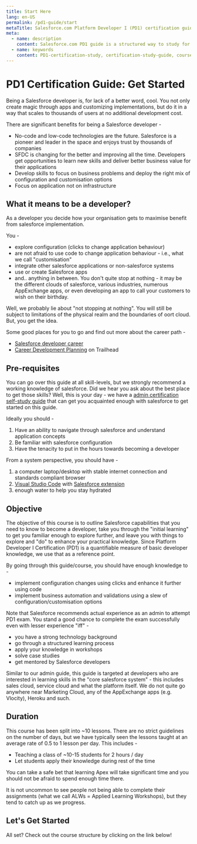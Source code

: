 ```yaml
---
title: Start Here
lang: en-US
permalink: /pd1-guide/start
metaTitle: Salesforce.com Platform Developer I (PD1) certification guide
meta:
  - name: description
    content: Salesforce.com PD1 guide is a structured way to study for the first-level developer certification. You will see the various components that make up a developer's career in Salesforce and dive into things that need to learn them!
  - name: keywords
    content: PD1-certification-study, certification-study-guide, course-material
---
```


# PD1 Certification Guide: Get Started

Being a Salesforce developer is, for lack of a better word, cool. You not only create magic through apps and customizing implementations, but do it in a way that scales to thousands of users at no additional development cost.

There are significant benefits for being a Salesforce developer -

- No-code and low-code technologies are the future. Salesforce is a pioneer and leader in the space and enjoys trust by thousands of companies
- SFDC is changing for the better and improving all the time. Developers get opportunities to learn new skills and deliver better business value for their applications
- Develop skills to focus on business problems and deploy the right mix of configuration and customisation options
- Focus on application not on infrastructure

## What it means to be a developer?

As a developer you decide how your organisation gets to maximise benefit from salesforce implementation.

You -

- explore configuration (clicks to change application behaviour)
- are not afraid to use code to change application behaviour - i.e., what we call "customisation"
- integrate other salesforce applications or non-salesforce systems
- use or create Salesforce apps
- and.. anything in between. You don't quite stop at nothing - it may be the different clouds of salesforce, various industries, numerous AppExchange apps, or even developing an app to call your customers to wish on their birthday.

Well, we probably lie about "not stopping at nothing". You will still be subject to limitations of the physical realm and the boundaries of oort cloud. But, you get the idea.

Some good places for you to go and find out more about the career path -

- [Salesforce developer career](https://trailhead.salesforce.com/career-path/developer)
- [Career Development Planning](https://trailhead.salesforce.com/en/content/learn/modules/career-development-planning) on Trailhead

## Pre-requisites

You can go over this guide at all skill-levels, but we strongly recommend a working knowledge of salesforce. Did we hear you ask about the best place to get those skills? Well, this is your day - we have a [admin certification self-study guide](/admin-guide/start/) that can get you acquainted enough with salesforce to get started on this guide.

Ideally you should -

1. Have an ability to navigate through salesforce and understand application concepts
1. Be familiar with salesforce configuration
1. Have the tenacity to put in the hours towards becoming a developer

From a system perspective, you should have -

1. a computer laptop/desktop with stable internet connection and standards compliant browser
1. [Visual Studio Code](https://code.visualstudio.com/) with [Salesforce extension](https://marketplace.visualstudio.com/items?itemName=salesforce.salesforcedx-vscode)
1. enough water to help you stay hydrated

## Objective

The objective of this course is to outline Salesforce capabilities that you need to know to become a developer, take you through the "initial learning" to get you familiar enough to explore further, and leave you with things to explore and "do" to enhance your practical knowledge. Since Platform Developer I Certification (PD1) is a quantifiable measure of basic developer knowledge, we use that as a reference point.

By going through this guide/course, you should have enough knowledge to -

- implement configuration changes using clicks and enhance it further using code
- implement business automation and validations using a slew of configuration/customisation options

Note that Salesforce recommends actual experience as an admin to attempt PD1 exam. You stand a good chance to complete the exam successfully even with lesser experience "iff" -

- you have a strong technology background
- go through a structured learning process
- apply your knowledge in workshops
- solve case studies
- get mentored by Salesforce developers

Similar to our admin guide, this guide is targeted at developers who are interested in learning skills in the "core salesforce system" - this includes sales cloud, service cloud and what the platform itself. We do not quite go anywhere near Marketing Cloud, any of the AppExchange apps (e.g. Vlocity), Heroku and such.

## Duration

This course has been split into ~10 lessons. There are no strict guidelines on the number of days, but we have typically seen the lessons taught at an average rate of 0.5 to 1 lesson per day. This includes -

- Teaching a class of ~10-15 students for 2 hours / day
- Let students apply their knowledge during rest of the time

You can take a safe bet that learning Apex will take significant time and you should not be afraid to spend enough time there.

It is not uncommon to see people not being able to complete their assignments (what we call ALWs = Applied Learning Workshops), but they tend to catch up as we progress.

## Let's Get Started

All set? Check out the course structure by clicking on the link below!
